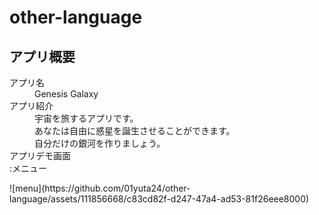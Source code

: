 # other-language

## アプリ概要

<dl>
    <dt>アプリ名</dt>
    <dd>Genesis Galaxy</dd>
    <dt>アプリ紹介</dt>
    <dd>宇宙を旅するアプリです。</dd>
    <dd>あなたは自由に惑星を誕生させることができます。</dd>
    <dd>自分だけの銀河を作りましょう。</dd>
    <dt>アプリデモ画面</dt>
    <dt>:メニュー</dt>
</dl>
![menu](https://github.com/01yuta24/other-language/assets/111856668/c83cd82f-d247-47a4-ad53-81f26eee8000)
